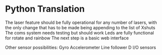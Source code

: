 # Python Translation
The laser feature should be fully operational for any number of lasers, with the only change that has to be made being appending to the list of Xshuts
The coms system needs testing but should work
Leds are fully functional for rotate and rainbow
The next step is a basic web interface

Other sensor possibilities:
    Gyro
    Accelerometer
    Line follower
    D I/O sensors
